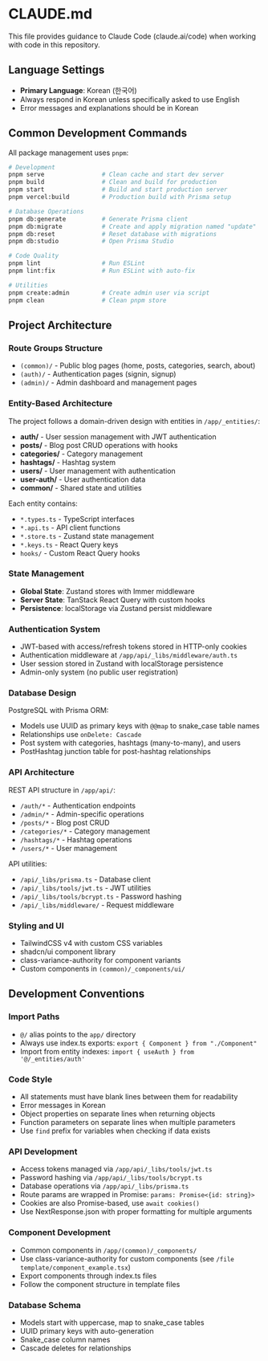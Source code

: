 # CLAUDE.md

This file provides guidance to Claude Code (claude.ai/code) when working with code in this repository.

## Language Settings
- **Primary Language**: Korean (한국어)
- Always respond in Korean unless specifically asked to use English
- Error messages and explanations should be in Korean

## Common Development Commands

All package management uses `pnpm`:

```bash
# Development
pnpm serve                # Clean cache and start dev server
pnpm build                # Clean and build for production
pnpm start                # Build and start production server
pnpm vercel:build         # Production build with Prisma setup

# Database Operations
pnpm db:generate          # Generate Prisma client
pnpm db:migrate           # Create and apply migration named "update"
pnpm db:reset             # Reset database with migrations
pnpm db:studio            # Open Prisma Studio

# Code Quality
pnpm lint                 # Run ESLint
pnpm lint:fix             # Run ESLint with auto-fix

# Utilities
pnpm create:admin         # Create admin user via script
pnpm clean                # Clean pnpm store
```

## Project Architecture

### Route Groups Structure
- `(common)/` - Public blog pages (home, posts, categories, search, about)
- `(auth)/` - Authentication pages (signin, signup) 
- `(admin)/` - Admin dashboard and management pages

### Entity-Based Architecture
The project follows a domain-driven design with entities in `/app/_entities/`:

- **auth/** - User session management with JWT authentication
- **posts/** - Blog post CRUD operations with hooks
- **categories/** - Category management
- **hashtags/** - Hashtag system
- **users/** - User management with authentication
- **user-auth/** - User authentication data
- **common/** - Shared state and utilities

Each entity contains:
- `*.types.ts` - TypeScript interfaces
- `*.api.ts` - API client functions  
- `*.store.ts` - Zustand state management
- `*.keys.ts` - React Query keys
- `hooks/` - Custom React Query hooks

### State Management
- **Global State**: Zustand stores with Immer middleware
- **Server State**: TanStack React Query with custom hooks
- **Persistence**: localStorage via Zustand persist middleware

### Authentication System
- JWT-based with access/refresh tokens stored in HTTP-only cookies
- Authentication middleware at `/app/api/_libs/middleware/auth.ts`
- User session stored in Zustand with localStorage persistence
- Admin-only system (no public user registration)

### Database Design
PostgreSQL with Prisma ORM:
- Models use UUID as primary keys with `@@map` to snake_case table names
- Relationships use `onDelete: Cascade`
- Post system with categories, hashtags (many-to-many), and users
- PostHashtag junction table for post-hashtag relationships

### API Architecture
REST API structure in `/app/api/`:
- `/auth/*` - Authentication endpoints
- `/admin/*` - Admin-specific operations
- `/posts/*` - Blog post CRUD
- `/categories/*` - Category management
- `/hashtags/*` - Hashtag operations
- `/users/*` - User management

API utilities:
- `/api/_libs/prisma.ts` - Database client
- `/api/_libs/tools/jwt.ts` - JWT utilities  
- `/api/_libs/tools/bcrypt.ts` - Password hashing
- `/api/_libs/middleware/` - Request middleware

### Styling and UI
- TailwindCSS v4 with custom CSS variables
- shadcn/ui component library
- class-variance-authority for component variants
- Custom components in `(common)/_components/ui/`

## Development Conventions

### Import Paths
- `@/` alias points to the `app/` directory
- Always use index.ts exports: `export { Component } from "./Component"`
- Import from entity indexes: `import { useAuth } from '@/_entities/auth'`

### Code Style
- All statements must have blank lines between them for readability
- Error messages in Korean
- Object properties on separate lines when returning objects
- Function parameters on separate lines when multiple parameters
- Use `find` prefix for variables when checking if data exists

### API Development
- Access tokens managed via `/app/api/_libs/tools/jwt.ts`
- Password hashing via `/app/api/_libs/tools/bcrypt.ts` 
- Database operations via `/app/api/_libs/prisma.ts`
- Route params are wrapped in Promise: `params: Promise<{id: string}>`
- Cookies are also Promise-based, use `await cookies()`
- Use NextResponse.json with proper formatting for multiple arguments

### Component Development
- Common components in `/app/(common)/_components/`
- Use class-variance-authority for custom components (see `/file template/component_example.tsx`)
- Export components through index.ts files
- Follow the component structure in template files

### Database Schema
- Models start with uppercase, map to snake_case tables
- UUID primary keys with auto-generation
- Snake_case column names
- Cascade deletes for relationships